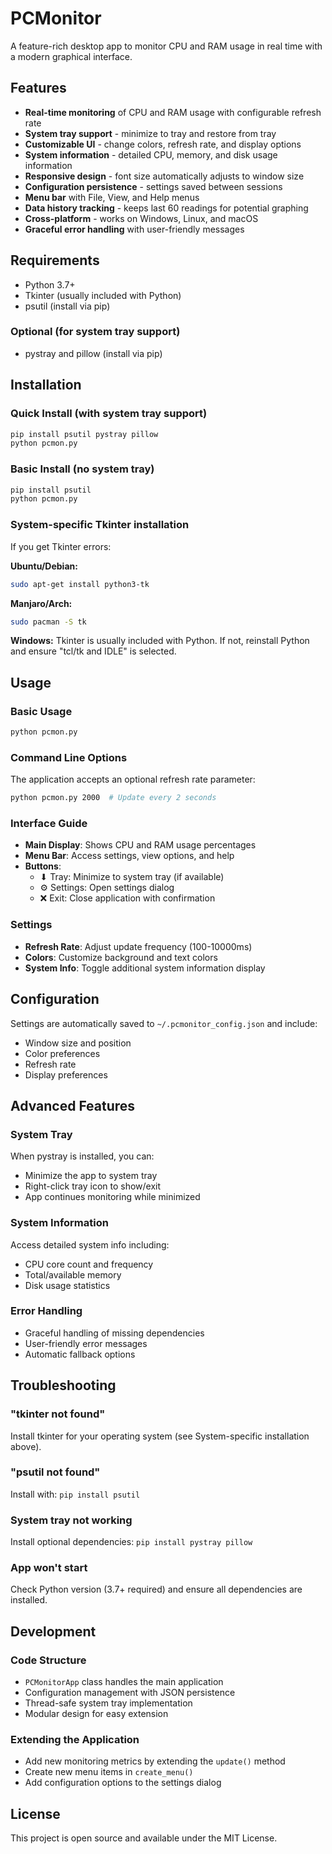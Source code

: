 # PCMonitor

A feature-rich desktop app to monitor CPU and RAM usage in real time with a modern graphical interface.

## Features
- **Real-time monitoring** of CPU and RAM usage with configurable refresh rate
- **System tray support** - minimize to tray and restore from tray
- **Customizable UI** - change colors, refresh rate, and display options
- **System information** - detailed CPU, memory, and disk usage information
- **Responsive design** - font size automatically adjusts to window size
- **Configuration persistence** - settings saved between sessions
- **Menu bar** with File, View, and Help menus
- **Data history tracking** - keeps last 60 readings for potential graphing
- **Cross-platform** - works on Windows, Linux, and macOS
- **Graceful error handling** with user-friendly messages

## Requirements
- Python 3.7+
- Tkinter (usually included with Python)
- psutil (install via pip)

### Optional (for system tray support)
- pystray and pillow (install via pip)

## Installation

### Quick Install (with system tray support)
```bash
pip install psutil pystray pillow
python pcmon.py
```

### Basic Install (no system tray)
```bash
pip install psutil
python pcmon.py
```

### System-specific Tkinter installation
If you get Tkinter errors:

**Ubuntu/Debian:**
```bash
sudo apt-get install python3-tk
```

**Manjaro/Arch:**
```bash
sudo pacman -S tk
```

**Windows:**
Tkinter is usually included with Python. If not, reinstall Python and ensure "tcl/tk and IDLE" is selected.

## Usage

### Basic Usage
```bash
python pcmon.py
```

### Command Line Options
The application accepts an optional refresh rate parameter:
```bash
python pcmon.py 2000  # Update every 2 seconds
```

### Interface Guide
- **Main Display**: Shows CPU and RAM usage percentages
- **Menu Bar**: Access settings, view options, and help
- **Buttons**:
  - ⬇ Tray: Minimize to system tray (if available)
  - ⚙ Settings: Open settings dialog
  - ❌ Exit: Close application with confirmation

### Settings
- **Refresh Rate**: Adjust update frequency (100-10000ms)
- **Colors**: Customize background and text colors
- **System Info**: Toggle additional system information display

## Configuration
Settings are automatically saved to `~/.pcmonitor_config.json` and include:
- Window size and position
- Color preferences
- Refresh rate
- Display preferences

## Advanced Features

### System Tray
When pystray is installed, you can:
- Minimize the app to system tray
- Right-click tray icon to show/exit
- App continues monitoring while minimized

### System Information
Access detailed system info including:
- CPU core count and frequency
- Total/available memory
- Disk usage statistics

### Error Handling
- Graceful handling of missing dependencies
- User-friendly error messages
- Automatic fallback options

## Troubleshooting

### "tkinter not found"
Install tkinter for your operating system (see System-specific installation above).

### "psutil not found"
Install with: `pip install psutil`

### System tray not working
Install optional dependencies: `pip install pystray pillow`

### App won't start
Check Python version (3.7+ required) and ensure all dependencies are installed.

## Development

### Code Structure
- `PCMonitorApp` class handles the main application
- Configuration management with JSON persistence
- Thread-safe system tray implementation
- Modular design for easy extension

### Extending the Application
- Add new monitoring metrics by extending the `update()` method
- Create new menu items in `create_menu()`
- Add configuration options to the settings dialog

## License
This project is open source and available under the MIT License.
